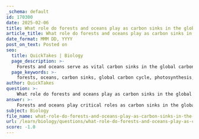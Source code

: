 ```yaml
---
_schema: default
id: 170300
date: 2025-02-06
title: What role do forests and oceans play as carbon sinks in the global carbon cycle?
article_title: What role do forests and oceans play as carbon sinks in the global carbon cycle?
date_format: MMM DD, YYYY
post_on_text: Posted on
seo:
  title: QuickTakes | Biology
  page_description: >-
    Forests and oceans serve as vital carbon sinks in the global carbon cycle, mitigating climate change by absorbing CO2 through photosynthesis and long-term storage, thus regulating atmospheric carbon levels.
  page_keywords: >-
    forests, oceans, carbon sinks, global carbon cycle, photosynthesis, carbon storage, biodiversity, marine photosynthesis, CO2 absorption, climate change mitigation, ecosystem health, phytoplankton, carbon sequestration, environmental protection, climate regulation
author: QuickTakes
question: >-
    What role do forests and oceans play as carbon sinks in the global carbon cycle?
answer: >-
    Forests and oceans play critical roles as carbon sinks in the global carbon cycle, significantly influencing the balance of carbon in the atmosphere and mitigating climate change.\n\n### Role of Forests as Carbon Sinks\n1. **Photosynthesis**: Forests, primarily through trees and other vegetation, absorb carbon dioxide (CO2) from the atmosphere during photosynthesis. This process converts CO2 into organic matter, such as glucose, which is then used for growth and energy. As a result, forests store carbon in their biomass (trunks, branches, leaves, and roots) and in the soil.\n   \n2. **Carbon Storage**: Forests are one of the largest terrestrial carbon sinks. They sequester carbon over long periods, with mature forests storing significant amounts of carbon in their biomass and soil. This storage capacity helps to reduce the concentration of CO2 in the atmosphere.\n\n3. **Biodiversity and Ecosystem Health**: Healthy forest ecosystems support biodiversity, which can enhance resilience to climate change and improve carbon storage capabilities. Diverse plant species can utilize different niches and conditions, optimizing carbon uptake.\n\n### Role of Oceans as Carbon Sinks\n1. **Absorption of CO2**: Oceans absorb a substantial amount of atmospheric CO2, acting as a major carbon sink. Approximately 30% of the CO2 emitted by human activities is absorbed by the oceans, where it reacts with seawater to form carbonic acid, bicarbonate, and carbonate ions.\n\n2. **Marine Photosynthesis**: Phytoplankton, the microscopic plants in the ocean, perform photosynthesis similar to terrestrial plants. They convert CO2 into organic matter, which forms the base of the marine food web. This process not only sequesters carbon but also supports marine biodiversity.\n\n3. **Long-term Storage**: The oceans have the capacity to store carbon for long periods. Some of the carbon absorbed by the oceans is eventually transported to the deep sea, where it can remain for centuries, effectively removing it from the atmosphere.\n\n### Conclusion\nBoth forests and oceans are essential components of the global carbon cycle, acting as significant carbon sinks that help regulate atmospheric CO2 levels. Their ability to sequester carbon is vital for mitigating climate change and maintaining ecosystem health. Protecting and restoring these natural carbon sinks is crucial for enhancing their capacity to absorb carbon and combat global warming.
subject: Biology
file_name: what-role-do-forests-and-oceans-play-as-carbon-sinks-in-the-global-carbon-cycle.md
url: /learn/biology/questions/what-role-do-forests-and-oceans-play-as-carbon-sinks-in-the-global-carbon-cycle
score: -1.0
---
```


&nbsp;